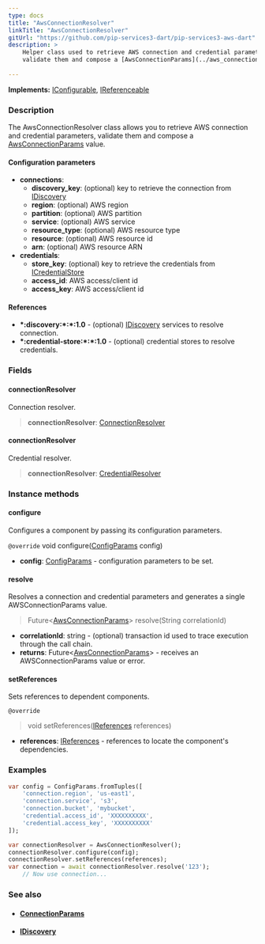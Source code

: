 ```yaml
---
type: docs
title: "AwsConnectionResolver"
linkTitle: "AwsConnectionResolver"
gitUrl: "https://github.com/pip-services3-dart/pip-services3-aws-dart"
description: >
    Helper class used to retrieve AWS connection and credential parameters,
    validate them and compose a [AwsConnectionParams](../aws_connection_params) value.
 
---
```


**Implements:** [IConfigurable](../../../commons/config/iconfigurable), [IReferenceable](../../../commons/refer/ireferenceable)

### Description

The AwsConnectionResolver class allows you to retrieve AWS connection and credential parameters, validate them and compose a [AwsConnectionParams](../aws_connection_params) value.


#### Configuration parameters

- **connections**:                   
    - **discovery_key**: (optional) key to retrieve the connection from [IDiscovery](../../../components/connect/idiscovery)
    - **region**: (optional) AWS region
    - **partition**: (optional) AWS partition
    - **service**: (optional) AWS service
    - **resource_type**: (optional) AWS resource type
    - **resource**: (optional) AWS resource id
    - **arn**: (optional) AWS resource ARN
- **credentials**:    
    - **store_key**: (optional) key to retrieve the credentials from [ICredentialStore](../../../components/auth/icredential_store)
    - **access_id**: AWS access/client id
    - **access_key**: AWS access/client id

#### References
- **\*:discovery:\*:\*:1.0** - (optional) [IDiscovery](../../../components/connect/idiscovery) services to resolve connection.
- **\*:credential-store:\*:\*:1.0** - (optional) credential stores to resolve credentials.

### Fields

<span class="hide-title-link">

#### connectionResolver
Connection resolver.
> **connectionResolver**: [ConnectionResolver](../../../components/connect/connection_resolver)

#### connectionResolver
Credential resolver.
> **connectionResolver**: [CredentialResolver](../../../components/auth/credential_resolver)

</span>

### Instance methods

#### configure
Configures a component by passing its configuration parameters.

`@override`
void configure([ConfigParams](../../../commons/config/config_params) config)
- **config**: [ConfigParams](../../../commons/config/config_params) - configuration parameters to be set.

#### resolve
Resolves a connection and credential parameters and generates a single
AWSConnectionParams value.

> Future<[AwsConnectionParams](../aws_connection_params)> resolve(String correlationId)

- **correlationId**: string - (optional) transaction id used to trace execution through the call chain. 
- **returns**: Future<[AwsConnectionParams](../aws_connection_params)> - receives an AWSConnectionParams value or error.

#### setReferences
Sets references to dependent components.

`@override`
> void setReferences([IReferences](../../../commons/refer/ireferences) references)

- **references**: [IReferences](../../../commons/refer/ireferences) - references to locate the component's dependencies.



### Examples

```dart
var config = ConfigParams.fromTuples([
    'connection.region', 'us-east1',
    'connection.service', 's3',
    'connection.bucket', 'mybucket',
    'credential.access_id', 'XXXXXXXXXX',
    'credential.access_key', 'XXXXXXXXXX'
]);

var connectionResolver = AwsConnectionResolver();
connectionResolver.configure(config);
connectionResolver.setReferences(references);
var connection = await connectionResolver.resolve('123');
    // Now use connection...
```

### See also
- #### [ConnectionParams](../../../components/connect/connection_params)
- #### [IDiscovery](../../../components/connect/idiscovery)
